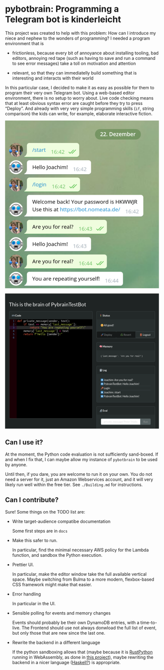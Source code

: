 # pybotbrain: Programming a Telegram bot is kinderleicht

This project was created to help with this problem: How can I introduce my
niece and nephew to the wonders of programming? I needed a program environment
that is

 * frictionless, because every bit of annoyance about installing tooling, bad
   editors, annoying red tape (such as having to save and run a command to see
   error messages) take a toll on motivation and attention

 * relevant, so that they can immediatelly build something that is interesting
   and interacts with their world

In this particular case, I decided to make it as easy as possible for them to
program their very own Telegram bot. Using a web-based editor environment,
there is no setup to worry about. Live code checking means that at least
obvious syntax error are caught before they try to press “Deploy”. And already
with very very simple programming skills (`if`, string comparison) the kids can
write, for example, elaborate interactive fiction.

![Interaction with a telegram bot](screenshot-telegram.png)

![The corresponding control panel](screenshot-admin.png)


## Can I use it?

At the moment, the Python code evaluation is not sufficiently sand-boxed. If
and when I fix that, I can maybe allow my instance of `pybotbrain` to be used
by anyone.

Until then, if you dare, you are welcome to run it on your own. You do not need
a server for it, just an Amazon Webservices account, and it will very likely
run well within the free tier. See `./Building.md` for instructions.

## Can I contribute?

Sure! Some things on the TODO list are:

 * Write target-audience compatibe documentation

   Some first steps are in `docs`

 * Make this safer to run.

   In particular, find the minimal necessary AWS policy for the Lambda
   function, and sandbox the Python execution.

 * Prettier UI.

   In particular, make the editor window take the full available vertical
   space. Maybe switching from Bulma to a more modern, flexbox-based CSS
   framework might make that easier.

 * Error handling

   In particular in the UI.

 * Sensible polling for events and memory changes

   Events should probably be their own DynamoDB entries, with a time-to-live.
   The Frontend should use not always donwload the full list of event, but only
   those that are new since the last one.

 * Rewrite the backend in a different language

   If the python sandboxing allows that (maybe because it is
   [RustPython](https://github.com/RustPython/RustPython) running in
   WebAssembly, as done in [this
   project](https://github.com/robot-rumble/logic/)), maybe rewriting the
   backend in a nicer language
   ([Haskell?](https://github.com/robot-rumble/logic/)) is appropriate.
